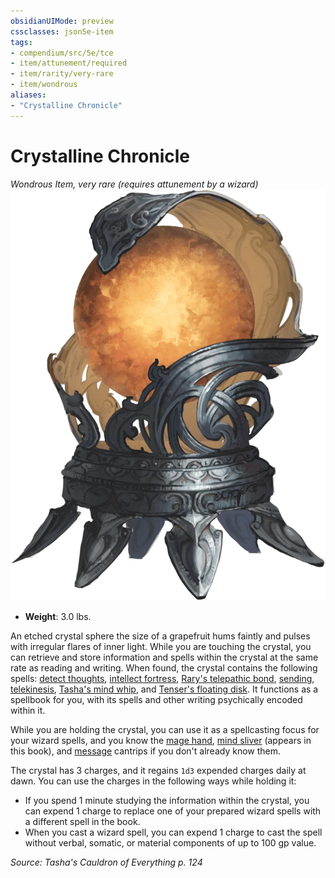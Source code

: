 ```yaml
---
obsidianUIMode: preview
cssclasses: json5e-item
tags:
- compendium/src/5e/tce
- item/attunement/required
- item/rarity/very-rare
- item/wondrous
aliases: 
- "Crystalline Chronicle"
---
```

# Crystalline Chronicle
*Wondrous Item, very rare (requires attunement by a wizard)*  
![](https://raw.githubusercontent.com/5etools-mirror-2/5etools-img/main/items/TCE/Crystalline%20Chronicle.webp#right)  

- **Weight**: 3.0 lbs.

An etched crystal sphere the size of a grapefruit hums faintly and pulses with irregular flares of inner light. While you are touching the crystal, you can retrieve and store information and spells within the crystal at the same rate as reading and writing. When found, the crystal contains the following spells: [detect thoughts](/3-Mechanics/CLI/spells/detect-thoughts.md), [intellect fortress](/3-Mechanics/CLI/spells/intellect-fortress-tce.md), [Rary's telepathic bond](/3-Mechanics/CLI/spells/rarys-telepathic-bond.md), [sending](/3-Mechanics/CLI/spells/sending.md), [telekinesis](/3-Mechanics/CLI/spells/telekinesis.md), [Tasha's mind whip](/3-Mechanics/CLI/spells/tashas-mind-whip-tce.md), and [Tenser's floating disk](/3-Mechanics/CLI/spells/tensers-floating-disk.md). It functions as a spellbook for you, with its spells and other writing psychically encoded within it.

While you are holding the crystal, you can use it as a spellcasting focus for your wizard spells, and you know the [mage hand](/3-Mechanics/CLI/spells/mage-hand.md), [mind sliver](/3-Mechanics/CLI/spells/mind-sliver-tce.md) (appears in this book), and [message](/3-Mechanics/CLI/spells/message.md) cantrips if you don't already know them.

The crystal has 3 charges, and it regains `1d3` expended charges daily at dawn. You can use the charges in the following ways while holding it:

- If you spend 1 minute studying the information within the crystal, you can expend 1 charge to replace one of your prepared wizard spells with a different spell in the book.  
- When you cast a wizard spell, you can expend 1 charge to cast the spell without verbal, somatic, or material components of up to 100 gp value.  

*Source: Tasha's Cauldron of Everything p. 124*
